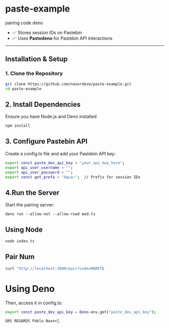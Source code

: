 # paste-example
pairing code deno
  
- ✅ Stores session IDs on Pastebin 
- ✅ Uses **Pastedeno** for Pastebin API interactions

---

## Installation & Setup

### 1. Clone the Repository
```sh
git clone https://github.com/naxordeve/paste-example.git
cd paste-example
```

## 2. Install Dependencies
Ensure you have Node.js and Deno installed
```sh
npm install
```

## 3. Configure Pastebin API
Create a config.ts file and add your Pastebin API key:
```sh
export const paste_dev_api_key = "your_api_key_here";
export api_user_username = "";
export api_user_password = "";
export const get_prefa = "Aqua~";  // Prefix for session IDs
```

## 4.Run the Server
Start the pairing server:
```
deno run --allow-net --allow-read mod.ts

```

## Using Node
```sh
node index.ts
```

## Pair Num
```sh
curl "http://localhost:3000/pair?code=MARETE
```

# Using Deno
Then, access it in config.ts:
```sh
export const paste_dev_api_key = Deno.env.get("paste_dev_api_key");

URS REGARDS Pablo Naxor👾
